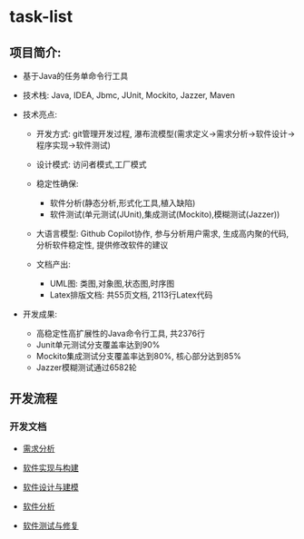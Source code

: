 # task-list

## 项目简介:

- 基于Java的任务单命令行工具

- 技术栈: Java, IDEA, Jbmc, JUnit, Mockito, Jazzer, Maven

- 技术亮点:

    - 开发方式: git管理开发过程, 瀑布流模型(需求定义$\rightarrow$需求分析$\rightarrow$软件设计$\rightarrow$程序实现$\rightarrow$软件测试)

    - 设计模式: 访问者模式,工厂模式

    - 稳定性确保: 
        - 软件分析(静态分析,形式化工具,植入缺陷)
        - 软件测试(单元测试(JUnit),集成测试(Mockito),模糊测试(Jazzer))

    - 大语言模型: Github Copilot协作, 参与分析用户需求, 生成高内聚的代码, 分析软件稳定性, 提供修改软件的建议

    - 文档产出: 
        - UML图: 类图,对象图,状态图,时序图
        - Latex排版文档: 共55页文档,  2113行Latex代码

- 开发成果: 
    - 高稳定性高扩展性的Java命令行工具, 共2376行
    - Junit单元测试分支覆盖率达到90%
    - Mockito集成测试分支覆盖率达到80%, 核心部分达到85%
    - Jazzer模糊测试通过6582轮

## 开发流程

### 开发文档

- [需求分析](https://github.com/kyhsdjq/task-list/blob/main/doc/request.pdf)

- [软件实现与构建](https://github.com/kyhsdjq/task-list/blob/main/doc/implementation.pdf)

- [软件设计与建模](https://github.com/kyhsdjq/task-list/blob/main/doc/design.pdf)

- [软件分析](https://github.com/kyhsdjq/task-list/blob/main/doc/analysis.pdf)

- [软件测试与修复](https://github.com/kyhsdjq/task-list/blob/main/doc/test.pdf)
